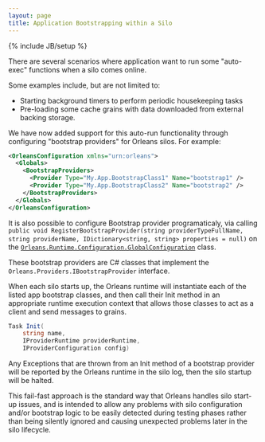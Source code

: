 ```yaml
---
layout: page
title: Application Bootstrapping within a Silo
---
```

{% include JB/setup %}

There are several scenarios where application want to run some "auto-exec" functions when a silo comes online. 

Some examples include, but are not limited to: 
* Starting background timers to perform periodic housekeeping tasks 
* Pre-loading some cache grains with data downloaded from external backing storage. 

We have now added support for this auto-run functionality through configuring "bootstrap providers" for Orleans silos. For example:

``` xml
<OrleansConfiguration xmlns="urn:orleans">
  <Globals>
    <BootstrapProviders>
      <Provider Type="My.App.BootstrapClass1" Name="bootstrap1" />
      <Provider Type="My.App.BootstrapClass2" Name="bootstrap2" />
    </BootstrapProviders>
  </Globals>
</OrleansConfiguration>
```

It is also possible to configure Bootstrap provider programaticaly, via calling ` public void RegisterBootstrapProvider(string providerTypeFullName, string providerName, IDictionary<string, string> properties = null)` on the [`Orleans.Runtime.Configuration.GlobalConfiguration`](https://github.com/dotnet/orleans/blob/master/src/Orleans/Configuration/GlobalConfiguration.cs) class.

These bootstrap providers are C# classes that implement the `Orleans.Providers.IBootstrapProvider` interface.

When each silo starts up, the Orleans runtime will instantiate each of the listed app bootstrap classes, and then call their Init method in an appropriate runtime execution context that allows those classes to act as a client and send messages to grains.

``` csharp
Task Init(
    string name, 
    IProviderRuntime providerRuntime, 
    IProviderConfiguration config)
```

Any Exceptions that are thrown from an Init method of a bootstrap provider will be reported by the Orleans runtime in the silo log, then the silo startup will be halted. 

This fail-fast approach is the standard way that Orleans handles silo start-up issues, and is intended to allow any problems with silo configuration and/or bootstrap logic to be easily detected during testing phases rather than being silently ignored and causing unexpected problems later in the silo lifecycle.
